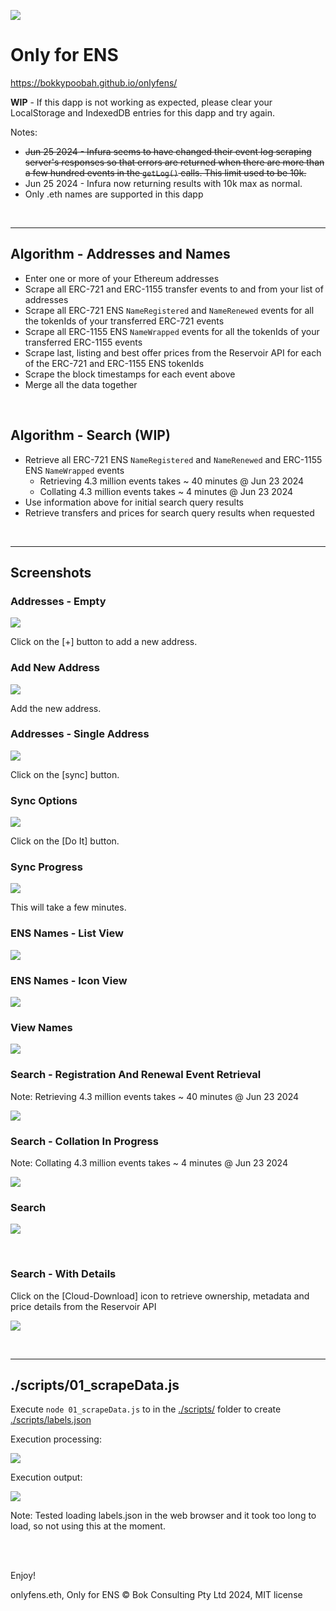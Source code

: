 ![](https://raw.githubusercontent.com/bokkypoobah/ChungoIntelligenceAgency/main/PornadoCash/freealexeypertsev.png)

# Only for ENS

https://bokkypoobah.github.io/onlyfens/

**WIP** - If this dapp is not working as expected, please clear your LocalStorage and IndexedDB entries for this dapp and try again.

Notes:
* <strike>Jun 25 2024 - Infura seems to have changed their event log scraping server's responses so that errors are returned when there are more than a few hundred events in the `getLog()` calls. This limit used to be 10k.</strike>
* Jun 25 2024 - Infura now returning results with 10k max as normal.
* Only .eth names are supported in this dapp

<br />

<hr />

## Algorithm - Addresses and Names

* Enter one or more of your Ethereum addresses
* Scrape all ERC-721 and ERC-1155 transfer events to and from your list of addresses
* Scrape all ERC-721 ENS `NameRegistered` and `NameRenewed` events for all the tokenIds of your transferred ERC-721 events
* Scrape all ERC-1155 ENS `NameWrapped` events for all the tokenIds of your transferred ERC-1155 events
* Scrape last, listing and best offer prices from the Reservoir API for each of the ERC-721 and ERC-1155 ENS tokenIds
* Scrape the block timestamps for each event above
* Merge all the data together

<br />

## Algorithm - Search (WIP)

* Retrieve all ERC-721 ENS `NameRegistered` and `NameRenewed` and ERC-1155 ENS `NameWrapped` events
  * Retrieving 4.3 million events takes ~ 40 minutes @ Jun 23 2024
  * Collating 4.3 million events takes ~ 4 minutes @ Jun 23 2024
* Use information above for initial search query results
* Retrieve transfers and prices for search query results when requested

<br />

<hr />

## Screenshots

### Addresses - Empty

<kbd><img src="images/Addresses-Empty.png" /></kbd>

Click on the [+] button to add a new address.

### Add New Address

<kbd><img src="images/AddNewAddress.png" /></kbd>

Add the new address.

### Addresses - Single Address

<kbd><img src="images/Addresses-SingleAddress.png" /></kbd>

Click on the [sync] button.

### Sync Options

<kbd><img src="images/Sync-Options.png" /></kbd>

Click on the [Do It] button.

### Sync Progress

<kbd><img src="images/Sync-Progress-1.png" /></kbd>

This will take a few minutes.

### ENS Names - List View

<kbd><img src="images/Names-ListView.png" /></kbd>

### ENS Names - Icon View

<kbd><img src="images/Names-IconView.png" /></kbd>

### View Names

<kbd><img src="images/ViewName.png" /></kbd>

### Search - Registration And Renewal Event Retrieval

Note: Retrieving 4.3 million events takes ~ 40 minutes @ Jun 23 2024

<kbd><img src="images/Search-RegoRenewEvents.png" /></kbd>

### Search - Collation In Progress

Note: Collating 4.3 million events takes ~ 4 minutes @ Jun 23 2024

<kbd><img src="images/Search-CollationInProgress.png" /></kbd>

### Search

<kbd><img src="images/Search.png" /></kbd>

<br />

### Search - With Details

Click on the [Cloud-Download] icon to retrieve ownership, metadata and price details from the Reservoir API

<kbd><img src="images/Search-WithDetails.png" /></kbd>

<br />

<hr />

## ./scripts/01_scrapeData.js

Execute `node 01_scrapeData.js` to in the [./scripts/](./scripts/) folder to create [./scripts/labels.json](./scripts/labels.json)

Execution processing:

<kbd><img src="images/ScrapingProcess.png" /></kbd>

Execution output:

<kbd><img src="images/ScrapingResult.png" /></kbd>

Note: Tested loading labels.json in the web browser and it took too long to load, so not using this at the moment.

<br />

<br />

Enjoy!

onlyfens.eth, Only for ENS © Bok Consulting Pty Ltd 2024, MIT license
